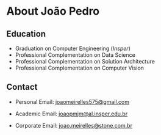 # About João Pedro

## Education

- Graduation on Computer Engineering (*Insper*)
- Professional Complementation on Data Science
- Professional Complementation on Solution Architecture
- Professional Complementation on Computer Vision

## Contact

- Personal Email: joaomeirelles575@gmail.com

- Academic Email: joaopmjm@al.insper.edu.br

- Corporate Email: joao.meirelles@stone.com.br